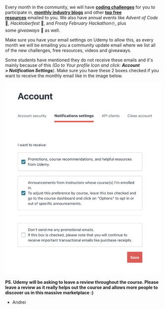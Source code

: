 Every month in the community, we will have [**coding challenges**](https://zerotomastery.io/community/coding-challenges/) for you to participate in, [**monthly industry blogs**](https://zerotomastery.io/blog/) and other [**top free resources**](https://zerotomastery.io/resources/) emailed to you. We also have annual events like _Advent of Code_🎄, _Hacktoberfest_ 👾, and _Frosty February Hackathon_☃️, plus some _giveaways_ 🎁 as well.  
  
Make sure you have your email settings on Udemy to allow this, as every month we will be emailing you a community update email where we list all of the new challenges, free resources, videos and giveaways.  
  
Some students have mentioned they do not receive these emails and it's mainly because of this _(Go to Your profile Icon and click:_ **_Account > Notification Settings_**_)_. Make sure you have these 2 boxes checked if you want to receive the monthly email like in the image below.

![](./photo/Pasted%20image%2020230204110602.png)

**PS. Udemy will be asking to leave a review throughout the course. Please leave a review as it really helps out the course and allows more people to discover us in this massive marketplace :)**  
  
- Andrei